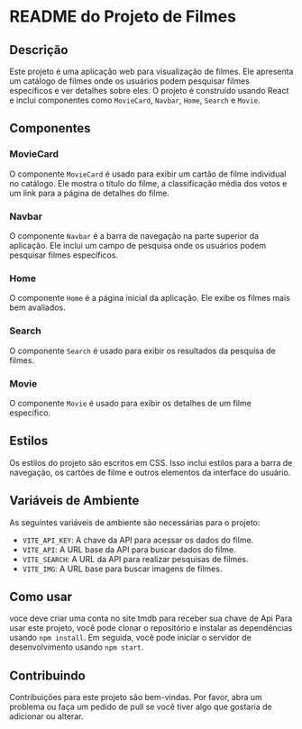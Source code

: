 # README do Projeto de Filmes

## Descrição

Este projeto é uma aplicação web para visualização de filmes. Ele apresenta um catálogo de filmes onde os usuários podem pesquisar filmes específicos e ver detalhes sobre eles. O projeto é construído usando React e inclui componentes como `MovieCard`, `Navbar`, `Home`, `Search` e `Movie`.

## Componentes

### MovieCard

O componente `MovieCard` é usado para exibir um cartão de filme individual no catálogo. Ele mostra o título do filme, a classificação média dos votos e um link para a página de detalhes do filme.

### Navbar

O componente `Navbar` é a barra de navegação na parte superior da aplicação. Ele inclui um campo de pesquisa onde os usuários podem pesquisar filmes específicos.

### Home

O componente `Home` é a página inicial da aplicação. Ele exibe os filmes mais bem avaliados.

### Search

O componente `Search` é usado para exibir os resultados da pesquisa de filmes.

### Movie

O componente `Movie` é usado para exibir os detalhes de um filme específico.

## Estilos

Os estilos do projeto são escritos em CSS. Isso inclui estilos para a barra de navegação, os cartões de filme e outros elementos da interface do usuário.

## Variáveis de Ambiente

As seguintes variáveis de ambiente são necessárias para o projeto:

- `VITE_API_KEY`: A chave da API para acessar os dados do filme.
- `VITE_API`: A URL base da API para buscar dados do filme.
- `VITE_SEARCH`: A URL da API para realizar pesquisas de filmes.
- `VITE_IMG`: A URL base para buscar imagens de filmes.

## Como usar
voce deve  criar uma conta no site tmdb para receber sua chave de Api
Para usar este projeto, você pode clonar o repositório e instalar as dependências usando `npm install`. Em seguida, você pode iniciar o servidor de desenvolvimento usando `npm start`.

## Contribuindo

Contribuições para este projeto são bem-vindas. Por favor, abra um problema ou faça um pedido de pull se você tiver algo que gostaria de adicionar ou alterar.


